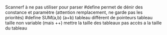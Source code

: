 

Scannerf à ne pas utiliser pour parser
#define permet de dénir des constance et paramètre (attention remplacement, ne garde pas les priorités)
#define SUM(a,b) (a+b)
tableau différent de pointeurs
tableau taille non variable (mais ++)
mettre la taille des tableaux
pas accès a la taille du tableau
